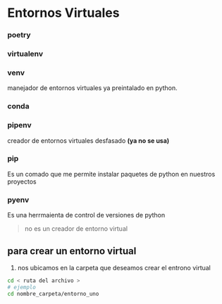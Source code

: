 # Entornos Virtuales
### **poetry**
### **virtualenv**
### **venv**
manejador de entornos virtuales ya preintalado en python.
### **conda**
### **pipenv**

creador de entornos virtuales desfasado **(ya no se 
usa)**
### **pip**

Es un comado que me permite instalar paquetes de python en nuestros proyectos

### **pyenv**
Es una herrmaienta de control de versiones de python
> no es un creador de entorno virtual

## para crear un entorno virtual

1. nos ubicamos en la carpeta que deseamos crear el entrono virtual
```bash
cd < ruta del archivo >
# ejemplo 
cd nombre_carpeta/entorno_uno
```

